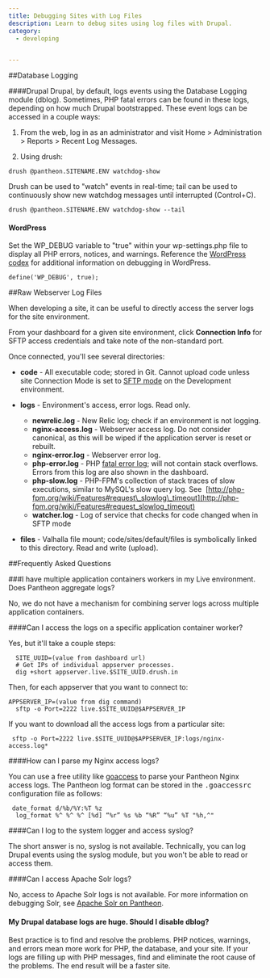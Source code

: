 ```yaml
---
title: Debugging Sites with Log Files
description: Learn to debug sites using log files with Drupal.
category:
  - developing


---
```


##Database Logging

####Drupal
Drupal, by default, logs events using the Database Logging module (dblog). Sometimes, PHP fatal errors can be found in these logs, depending on how much Drupal bootstrapped. These event logs can be accessed in a couple ways:  


1. From the web, log in as an administrator and visit Home > Administration > Reports > Recent Log Messages.  


2. Using drush:  


```
drush @pantheon.SITENAME.ENV watchdog-show
```

Drush can be used to "watch" events in real-time; tail can be used to continuously show new watchdog messages until interrupted (Control+C).  


```
drush @pantheon.SITENAME.ENV watchdog-show --tail
```

#### WordPress

Set the WP_DEBUG variable to "true" within your wp-settings.php file to display all PHP errors, notices, and warnings. Reference the [WordPress codex](http://codex.wordpress.org/Debugging_in_WordPress) for additional information on debugging in WordPress.

```
define('WP_DEBUG', true);
```



##Raw Webserver Log Files

When developing a site, it can be useful to directly access the server logs for the site environment.  


From your dashboard for a given site environment, click **Connection Info** for SFTP access credentials and take note of the non-standard port.  

Once connected, you'll see several directories:

- **code** - All executable code; stored in Git. Cannot upload code unless site Connection Mode is set to [SFTP mode](/docs/articles/sites/code/developing-directly-with-sftp-mode/) on the Development environment.
- **logs** - Environment's access, error logs. Read only.
  - **newrelic.log** - New Relic log; check if an environment is not logging.
  - **nginx-access.log** - Webserver access log. Do not consider canonical, as this will be wiped if the application server is reset or rebuilt.
  - **nginx-error.log** - Webserver error log.
  - **php-error.log** - PHP [fatal error log](http://php.net/manual/en/book.errorfunc.php); will not contain stack overflows. Errors from this log are also shown in the dashboard.
  - **php-slow.log** - PHP-FPM's collection of stack traces of slow executions, similar to MySQL's slow query log. See  [http://php-fpm.org/wiki/Features#request\_slowlog\_timeout](http://php-fpm.org/wiki/Features#request_slowlog_timeout)
  - **watcher.log** - Log of service that checks for code changed when in SFTP mode

- **files** - Valhalla file mount; code/sites/default/files is symbolically linked to this directory. Read and write (upload).

##Frequently Asked Questions

###I have multiple application containers workers in my Live environment. Does Pantheon aggregate logs?

No, we do not have a mechanism for combining server logs across multiple application containers.

####Can I access the logs on a specific application container worker?

Yes, but it'll take a couple steps:

  ```
    SITE_UUID=(value from dashboard url)
    # Get IPs of individual appserver processes.
    dig +short appserver.live.$SITE_UUID.drush.in
  ```

Then, for each appserver that you want to connect to:

  ```
  APPSERVER_IP=(value from dig command)
    sftp -o Port=2222 live.$SITE_UUID@$APPSERVER_IP
  ```

If you want to download all the access logs from a particular site:

  ```
   sftp -o Port=2222 live.$SITE_UUID@$APPSERVER_IP:logs/nginx-access.log*
  ```

####How can I parse my Nginx access logs?

You can use a free utility like [goaccess](http://goaccess.prosoftcorp.com/) to parse your Pantheon Nginx access logs. The Pantheon log format can be stored in the <tt>.goaccessrc</tt> configuration file as follows:

  ``` 
   date_format d/%b/%Y:%T %z
    log_format %^ %^ %^ [%d] “%r” %s %b “%R” “%u” %T "%h,^"
  ```

####Can I log to the system logger and access syslog?

The short answer is no, syslog is not available. Technically, you can log Drupal events using the syslog module, but you won't be able to read or access them.

####Can I access Apache Solr logs?

No, access to Apache Solr logs is not available. For more information on debugging Solr, see [Apache Solr on Pantheon](/docs/articles/sites/apache-solr).

#### My Drupal database logs are huge. Should I disable dblog?

Best practice is to find and resolve the problems. PHP notices, warnings, and errors mean more work for PHP, the database, and your site. If your logs are filling up with PHP messages, find and eliminate the root cause of the problems. The end result will be a faster site.  


